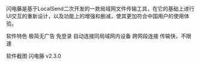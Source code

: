 闪电藤是基于LocalSend二次开发的一款局域网文件传输工具，在它的基础上进行UI交互的重新设计，以及功能上的增强和删减，使其更加符合中国用户的使用体验。

软件特色
极简无广告
免登录
自动连接同局域网内设备
跨网段连接
传输快，不限速

软件截图
闪电藤 v2.3.0

